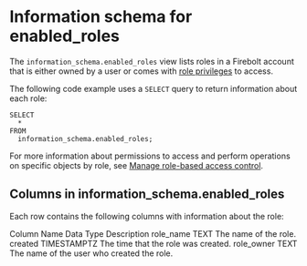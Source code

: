 # [](#information-schema-for-enabled_roles)Information schema for enabled\_roles

The `information_schema.enabled_roles` view lists roles in a Firebolt account that is either owned by a user or comes with [role privileges](/Overview/Security/Role-Based%20Access%20Control/role-permissions.html#role-permissions) to access.

The following code example uses a `SELECT` query to return information about each role:

```
SELECT
  *
FROM
  information_schema.enabled_roles;
```

For more information about permissions to access and perform operations on specific objects by role, see [Manage role-based access control](/Guides/security/rbac.html).

## [](#columns-in-information_schemaenabled_roles)Columns in information\_schema.enabled\_roles

Each row contains the following columns with information about the role:

Column Name Data Type Description role\_name TEXT The name of the role. created TIMESTAMPTZ The time that the role was created. role\_owner TEXT The name of the user who created the role.